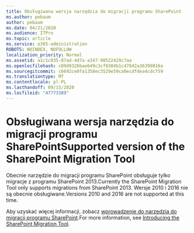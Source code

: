 ```yaml
---
title: Obsługiwana wersja narzędzia do migracji programu SharePoint
ms.author: pebaum
author: pebaum
ms.date: 04/21/2020
ms.audience: ITPro
ms.topic: article
ms.service: o365-administration
ROBOTS: NOINDEX, NOFOLLOW
localization_priority: Normal
ms.assetid: a1c1c035-87ad-4d7a-a347-98522429c7aa
ms.openlocfilehash: c89d9326bae649c3cf9384b1c47842a36399816a
ms.sourcegitcommit: c6692ce0fa1358ec3529e59ca0ecdfdea4cdc759
ms.translationtype: MT
ms.contentlocale: pl-PL
ms.lasthandoff: 09/15/2020
ms.locfileid: "47773389"
---
```

# <a name="supported-version-of-the-sharepoint-migration-tool"></a><span data-ttu-id="1ede1-102">Obsługiwana wersja narzędzia do migracji programu SharePoint</span><span class="sxs-lookup"><span data-stu-id="1ede1-102">Supported version of the SharePoint Migration Tool</span></span>



<span data-ttu-id="1ede1-103">Obecnie narzędzie do migracji programu SharePoint obsługuje tylko migracje z programu SharePoint 2013.</span><span class="sxs-lookup"><span data-stu-id="1ede1-103">Currently the SharePoint Migration Tool only supports migrations from SharePoint 2013.</span></span> <span data-ttu-id="1ede1-104">Wersje 2010 i 2016 nie są obecnie obsługiwane.</span><span class="sxs-lookup"><span data-stu-id="1ede1-104">Versions 2010 and 2016 are not supported at this time.</span></span>
  
<span data-ttu-id="1ede1-105">Aby uzyskać więcej informacji, zobacz [wprowadzenie do narzędzia do migracji programu SharePoint](https://go.microsoft.com/fwlink/?linkid=2044765&amp;clcid=0x409).</span><span class="sxs-lookup"><span data-stu-id="1ede1-105">For more information, see [Introducing the SharePoint Migration Tool](https://go.microsoft.com/fwlink/?linkid=2044765&amp;clcid=0x409).</span></span>
  

